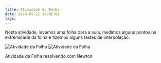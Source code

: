 ```yaml
---
title: Atividade da Folha
date: 2024-06-21 18:02:01
tags:
---
```


Nesta atividade, levamos uma folha para a aula, medimos alguns pontos na extremidade da folha e fizemos alguns testes de interpolação.

![Atividade da Folha](images/folha.png)
![Atividade da Folha](images/folha-newton.png)

Atividade da Folha resolvendo com Newton
